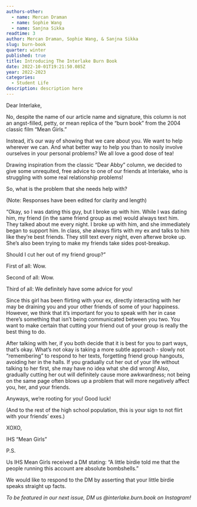 ```yaml
---
authors-other:
  - name: Mercan Draman
  - name: Sophie Wang
  - name: Sanjna Sikka
readtime: 3
author: Mercan Draman, Sophie Wang, & Sanjna Sikka
slug: burn-book
quarter: winter
published: true
title: Introducing The Interlake Burn Book
date: 2022-10-01T19:21:50.085Z
year: 2022-2023
categories:
  - Student Life
description: description here
---
```

Dear Interlake,

No, despite the name of our article name and signature, this column is not an angst-filled, petty, or mean replica of the “burn book” from the 2004 classic film “Mean Girls.”

Instead, it’s our way of showing that we care about you. We want to help wherever we can. And what better way to help you than to nosily involve ourselves in your personal problems? We all love a good dose of tea!

Drawing inspiration from the classic “Dear Abby” column, we decided to give some unrequited, free advice to one of our friends at Interlake, who is struggling with some real relationship problems!

So, what is the problem that she needs help with?

(Note: Responses have been edited for clarity and length)

“Okay, so I was dating this guy, but I broke up with him. While I was dating him, my friend (in the same friend group as me) would always text him. They talked about me every night. I broke up with him, and she immediately began to support him. In class, she always flirts with my ex and talks to him like they’re best friends. They still text every night, even afterwe broke up. She’s also been trying to make my friends take sides post-breakup. 

Should I cut her out of my friend group?” 

First of all: Wow. 

Second of all: Wow. 

Third of all: We definitely have some advice for you!

Since this girl has been flirting with your ex, directly interacting with her may be draining you and your other friends of some of your happiness. However, we think that it’s important for you to speak with her in case there’s something that isn’t being communicated between you two. You want to make certain that cutting your friend out of your group is really the best thing to do. 

After talking with her, if you both decide that it is best for you to part ways, that’s okay. What’s not okay is taking a more subtle approach - slowly not “remembering” to respond to her texts, forgetting friend group hangouts, avoiding her in the halls. If you gradually cut her out of your life without talking to her first, she may have no idea what she did wrong! Also, gradually cutting her out will definitely cause more awkwardness; not being on the same page often blows up a problem that will more negatively affect you, her, and your friends.

Anyways, we’re rooting for you! Good luck!  

(And to the rest of the high school population, this is your sign to not flirt with your friends’ exes.) 

XOXO, 

IHS “Mean Girls”

P.S.

Us IHS Mean Girls received a DM stating: “A little birdie told me that the people running this account are absolute bombshells.” 

We would like to respond to the DM by asserting that your little birdie speaks straight up facts.

*To be featured in our next issue, DM us @interlake.burn.book on Instagram!*